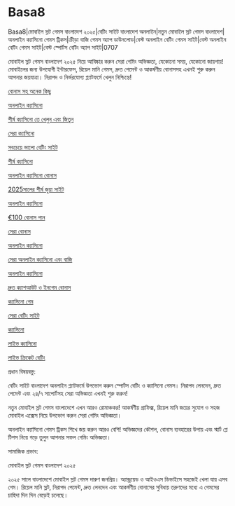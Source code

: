 # Basa8
Basa8|মোবাইল স্লট গেমস বাংলাদেশ ২০২৫|বেটিং সাইট বাংলাদেশ অনলাইন|নতুন মোবাইল স্লট গেমস বাংলাদেশ|অনলাইন ক্যাসিনো গেমস ট্রিকস|ক্রীড়া বাজি গেমস অ্যাপ ডাউনলোড|বেস্ট অনলাইন বেটিং গেমস সাইট|বেস্ট অনলাইন বেটিং গেমস সাইট|বেস্ট স্পোর্টস বেটিং অ্যাপ সাইট|0707

মোবাইল স্লট গেমস বাংলাদেশ ২০২৫ নিয়ে আবিষ্কার করুন সেরা গেমিং অভিজ্ঞতা, যেকোনো সময়, যেকোনো জায়গায়! মোবাইলের জন্য উপযোগী ইন্টারফেস, রিয়েল মানি গেমস, দ্রুত পেমেন্ট ও আকর্ষণীয় বোনাসসহ এখনই শুরু করুন আপনার জয়যাত্রা। নিরাপদ ও নির্ভরযোগ্য প্ল্যাটফর্মে খেলুন নিশ্চিন্তে!

<a href="https://basa8pro.net/">বোনাস সহ অনেক কিছু</a>

<a href="https://basa8vip.net/">অনলাইন ক্যাসিনো</a>

<a href="https://basa8us.net/">শীর্ষ ক্যাসিনো তে খেলুন এবং জিতুন</a>

<a href="https://basa8vip.com/">সেরা ক্যাসিনো</a>

<a href="https://basa8us.com/">সবচেয়ে ভালো বেটিং সাইট</a>

<a href="https://basa8wap.net/">শীর্ষ ক্যাসিনো</a>

<a href="https://basa8wap.com/">অনলাইন ক্যাসিনো বোনাস</a>

<a href="https://basa8now.com/">2025সালের শীর্ষ জুয়া সাইট</a>

<a href="https://basa8now.net/">অনলাইন ক্যাসিনো </a>

<a href="https://basa8pro.com/">€100 বোনাস পান</a>

<a href="https://basa8uk.net/">সেরা বোনাস</a>

<a href="https://basa8hub.com/">অনলাইন ক্যাসিনো</a>

<a href="https://basa8hub.net/">সেরা অনলাইন ক্যাসিনো এবং বাজি</a>

<a href="https://basa8sx.com/">অনলাইন ক্যাসিনো</a>

<a href="https://basa8sx.net/">দ্রুত ক্যাশআউট ও ইনগেম বোনাস</a>

<a href="https://basa8pc.com/">ক্যাসিনো গেম</a>

<a href="https://basa8pc.net/">সেরা বেটিং সাইট</a>

<a href="https://basa8live.com/">ক্যাসিনো</a>

<a href="https://basa8live.net/">লাইভ ক্যাসিনো</a>

<a href="https://basa8uk.com/">লাইভ ক্রিকেট বেটিং</a>

প্রধান বিষয়বস্তু:

বেটিং সাইট বাংলাদেশ অনলাইন প্ল্যাটফর্মে উপভোগ করুন স্পোর্টস বেটিং ও ক্যাসিনো গেমস। নিরাপদ লেনদেন, দ্রুত পেমেন্ট এবং ২৪/৭ সাপোর্টসহ সেরা অভিজ্ঞতা এখনই শুরু করুন!

নতুন মোবাইল স্লট গেমস বাংলাদেশে এখন আরও রোমাঞ্চকর! আকর্ষণীয় গ্রাফিক্স, রিয়েল মানি জয়ের সুযোগ ও সহজ মোবাইল এক্সেস নিয়ে উপভোগ করুন সেরা গেমিং অভিজ্ঞতা।

অনলাইন ক্যাসিনো গেমস ট্রিকস শিখে জয় করুন আরও বেশি! অভিজ্ঞদের কৌশল, বোনাস ব্যবহারের উপায় এবং স্মার্ট প্লে টিপস নিয়ে গড়ে তুলুন আপনার সফল গেমিং অভিজ্ঞতা।

সামাজিক প্রভাব:

মোবাইল স্লট গেমস বাংলাদেশ ২০২৫

২০২৫ সালে বাংলাদেশে মোবাইল স্লট গেমস দারুণ জনপ্রিয়। অ্যান্ড্রয়েড ও আইওএস ডিভাইসে সহজেই খেলা যায় এসব গেম। রিয়েল মানি স্লট, নিরাপদ পেমেন্ট, দ্রুত লেনদেন এবং আকর্ষণীয় বোনাসের সুবিধায় তরুণদের মধ্যে এ গেমসের চাহিদা দিন দিন বেড়েই চলেছে।
